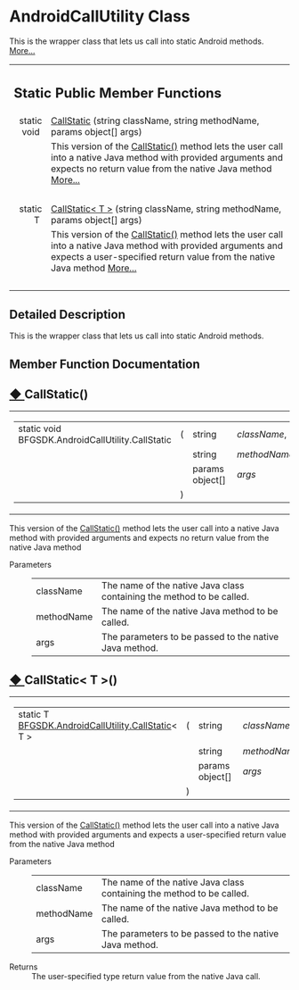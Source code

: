 # AndroidCallUtility Class 

<div class="contents">This is the wrapper class that lets us call into static Android methods.    <a href="class_b_f_g_s_d_k_1_1_android_call_utility.html#details">More...</a><table class="memberdecls"><tr class="heading"><td colspan="2"><h2 class="groupheader"><a id="pub-static-methods" name="pub-static-methods"></a> Static Public Member Functions</h2></td></tr><tr class="memitem:a221c6bb009742fd0b1d69866f108f99a"><td class="memItemLeft" align="right" valign="top">static void&#160;</td><td class="memItemRight" valign="bottom"><a class="el" href="class_b_f_g_s_d_k_1_1_android_call_utility.html#a221c6bb009742fd0b1d69866f108f99a">CallStatic</a> (string className, string methodName, params object[] args)</td></tr><tr class="memdesc:a221c6bb009742fd0b1d69866f108f99a"><td class="mdescLeft">&#160;</td><td class="mdescRight">This version of the <a class="el" href="class_b_f_g_s_d_k_1_1_android_call_utility.html#a221c6bb009742fd0b1d69866f108f99a" title="This version of the CallStatic() method lets the user call into a native Java method with provided ar...">CallStatic()</a> method lets the user call into a native Java method with provided arguments and expects no return value from the native Java method  <a href="class_b_f_g_s_d_k_1_1_android_call_utility.html#a221c6bb009742fd0b1d69866f108f99a">More...</a><br /></td></tr><tr class="separator:a221c6bb009742fd0b1d69866f108f99a"><td class="memSeparator" colspan="2">&#160;</td></tr><tr class="memitem:ad3cdaa4259df4c135d13457e1497d49b"><td class="memItemLeft" align="right" valign="top">static T&#160;</td><td class="memItemRight" valign="bottom"><a class="el" href="class_b_f_g_s_d_k_1_1_android_call_utility.html#ad3cdaa4259df4c135d13457e1497d49b">CallStatic&lt; T &gt;</a> (string className, string methodName, params object[] args)</td></tr><tr class="memdesc:ad3cdaa4259df4c135d13457e1497d49b"><td class="mdescLeft">&#160;</td><td class="mdescRight">This version of the <a class="el" href="class_b_f_g_s_d_k_1_1_android_call_utility.html#a221c6bb009742fd0b1d69866f108f99a" title="This version of the CallStatic() method lets the user call into a native Java method with provided ar...">CallStatic()</a> method lets the user call into a native Java method with provided arguments and expects a user-specified return value from the native Java method  <a href="class_b_f_g_s_d_k_1_1_android_call_utility.html#ad3cdaa4259df4c135d13457e1497d49b">More...</a><br /></td></tr><tr class="separator:ad3cdaa4259df4c135d13457e1497d49b"><td class="memSeparator" colspan="2">&#160;</td></tr></table><a name="details" id="details"></a><h2 class="groupheader">Detailed Description</h2><div class="textblock">This is the wrapper class that lets us call into static Android methods. </div><h2 class="groupheader">Member Function Documentation</h2><a id="a221c6bb009742fd0b1d69866f108f99a" name="a221c6bb009742fd0b1d69866f108f99a"></a><h2 class="memtitle"><span class="permalink"><a href="#a221c6bb009742fd0b1d69866f108f99a">&#9670;&nbsp;</a></span>CallStatic()</h2><div class="memitem"><div class="memproto"><table class="mlabels"><tr><td class="mlabels-left"><table class="memname"><tr><td class="memname">static void BFGSDK.AndroidCallUtility.CallStatic </td><td>(</td><td class="paramtype">string&#160;</td><td class="paramname"><em>className</em>, </td></tr><tr><td class="paramkey"></td><td></td><td class="paramtype">string&#160;</td><td class="paramname"><em>methodName</em>, </td></tr><tr><td class="paramkey"></td><td></td><td class="paramtype">params object[]&#160;</td><td class="paramname"><em>args</em>&#160;</td></tr><tr><td></td><td>)</td><td></td><td></td></tr></table></td><td class="mlabels-right"><span class="mlabels"><span class="mlabel">inline</span><span class="mlabel">static</span></span></td></tr></table></div><div class="memdoc">This version of the <a class="el" href="class_b_f_g_s_d_k_1_1_android_call_utility.html#a221c6bb009742fd0b1d69866f108f99a" title="This version of the CallStatic() method lets the user call into a native Java method with provided ar...">CallStatic()</a> method lets the user call into a native Java method with provided arguments and expects no return value from the native Java method <dl class="params"><dt>Parameters</dt><dd><table class="params"><tr><td class="paramname">className</td><td>The name of the native Java class containing the method to be called.</td></tr><tr><td class="paramname">methodName</td><td>The name of the native Java method to be called.</td></tr><tr><td class="paramname">args</td><td>The parameters to be passed to the native Java method.</td></tr></table></dd></dl></div></div><a id="ad3cdaa4259df4c135d13457e1497d49b" name="ad3cdaa4259df4c135d13457e1497d49b"></a><h2 class="memtitle"><span class="permalink"><a href="#ad3cdaa4259df4c135d13457e1497d49b">&#9670;&nbsp;</a></span>CallStatic&lt; T &gt;()</h2><div class="memitem"><div class="memproto"><table class="mlabels"><tr><td class="mlabels-left"><table class="memname"><tr><td class="memname">static T <a class="el" href="class_b_f_g_s_d_k_1_1_android_call_utility.html#a221c6bb009742fd0b1d69866f108f99a">BFGSDK.AndroidCallUtility.CallStatic</a>&lt; T &gt; </td><td>(</td><td class="paramtype">string&#160;</td><td class="paramname"><em>className</em>, </td></tr><tr><td class="paramkey"></td><td></td><td class="paramtype">string&#160;</td><td class="paramname"><em>methodName</em>, </td></tr><tr><td class="paramkey"></td><td></td><td class="paramtype">params object[]&#160;</td><td class="paramname"><em>args</em>&#160;</td></tr><tr><td></td><td>)</td><td></td><td></td></tr></table></td><td class="mlabels-right"><span class="mlabels"><span class="mlabel">inline</span><span class="mlabel">static</span></span></td></tr></table></div><div class="memdoc">This version of the <a class="el" href="class_b_f_g_s_d_k_1_1_android_call_utility.html#a221c6bb009742fd0b1d69866f108f99a" title="This version of the CallStatic() method lets the user call into a native Java method with provided ar...">CallStatic()</a> method lets the user call into a native Java method with provided arguments and expects a user-specified return value from the native Java method <dl class="params"><dt>Parameters</dt><dd><table class="params"><tr><td class="paramname">className</td><td>The name of the native Java class containing the method to be called.</td></tr><tr><td class="paramname">methodName</td><td>The name of the native Java method to be called.</td></tr><tr><td class="paramname">args</td><td>The parameters to be passed to the native Java method.</td></tr></table></dd></dl><dl class="section return"><dt>Returns</dt><dd>The user-specified type return value from the native Java call. </dd></dl></div></div></div> 
